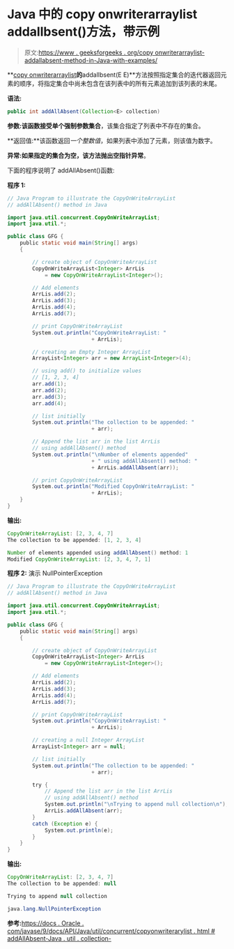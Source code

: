 # Java 中的 copy onwriterarraylist addallbsent()方法，带示例

> 原文:[https://www . geeksforgeeks . org/copy onwriterarraylist-addallabsent-method-in-Java-with-examples/](https://www.geeksforgeeks.org/copyonwritearraylist-addallabsent-method-in-java-with-examples/)

**[copy onwriterarraylist](https://www.geeksforgeeks.org/copyonwritearraylist-in-java/)**的**addallbsent(E E)**方法按照指定集合的迭代器返回元素的顺序，将指定集合中尚未包含在该列表中的所有元素追加到该列表的末尾。

**语法:**

```java
public int addAllAbsent(Collection<E> collection)
```

**参数:**该函数接受单个强制参数**集合**，该集合指定了列表中不存在的集合。

**返回值:**该函数返回*一个整数值*，如果列表中添加了元素，则该值为数字。

**异常:**如果指定的集合为空，该方法抛出**空指针异常**。

下面的程序说明了 addAllAbsent()函数:

**程序 1:**

```java
// Java Program to illustrate the CopyOnWriteArrayList
// addAllAbsent() method in Java

import java.util.concurrent.CopyOnWriteArrayList;
import java.util.*;

public class GFG {
    public static void main(String[] args)
    {

        // create object of CopyOnWriteArrayList
        CopyOnWriteArrayList<Integer> ArrLis
            = new CopyOnWriteArrayList<Integer>();

        // Add elements
        ArrLis.add(2);
        ArrLis.add(3);
        ArrLis.add(4);
        ArrLis.add(7);

        // print CopyOnWriteArrayList
        System.out.println("CopyOnWriteArrayList: "
                           + ArrLis);

        // creating an Empty Integer ArrayList
        ArrayList<Integer> arr = new ArrayList<Integer>(4);

        // using add() to initialize values
        // [1, 2, 3, 4]
        arr.add(1);
        arr.add(2);
        arr.add(3);
        arr.add(4);

        // list initially
        System.out.println("The collection to be appended: "
                           + arr);

        // Append the list arr in the list ArrLis
        // using addAllAbsent() method
        System.out.println("\nNumber of elements appended"
                           + " using addAllAbsent() method: "
                           + ArrLis.addAllAbsent(arr));

        // print CopyOnWriteArrayList
        System.out.println("Modified CopyOnWriteArrayList: "
                           + ArrLis);
    }
}
```

**输出:**

```java
CopyOnWriteArrayList: [2, 3, 4, 7]
The collection to be appended: [1, 2, 3, 4]

Number of elements appended using addAllAbsent() method: 1
Modified CopyOnWriteArrayList: [2, 3, 4, 7, 1]

```

**程序 2:** 演示 NullPointerException

```java
// Java Program to illustrate the CopyOnWriteArrayList
// addAllAbsent() method in Java

import java.util.concurrent.CopyOnWriteArrayList;
import java.util.*;

public class GFG {
    public static void main(String[] args)
    {

        // create object of CopyOnWriteArrayList
        CopyOnWriteArrayList<Integer> ArrLis
            = new CopyOnWriteArrayList<Integer>();

        // Add elements
        ArrLis.add(2);
        ArrLis.add(3);
        ArrLis.add(4);
        ArrLis.add(7);

        // print CopyOnWriteArrayList
        System.out.println("CopyOnWriteArrayList: "
                           + ArrLis);

        // creating a null Integer ArrayList
        ArrayList<Integer> arr = null;

        // list initially
        System.out.println("The collection to be appended: "
                           + arr);

        try {
            // Append the list arr in the list ArrLis
            // using addAllAbsent() method
            System.out.println("\nTrying to append null collection\n");
            ArrLis.addAllAbsent(arr);
        }
        catch (Exception e) {
            System.out.println(e);
        }
    }
}
```

**输出:**

```java
CopyOnWriteArrayList: [2, 3, 4, 7]
The collection to be appended: null

Trying to append null collection

java.lang.NullPointerException

```

**参考:**[https://docs . Oracle . com/javase/9/docs/API/Java/util/concurrent/copyonwriterarylist . html # addAllAbsent-Java . util . collection-](https://docs.oracle.com/javase/9/docs/api/java/util/concurrent/CopyOnWriteArrayList.html#addAllAbsent-java.util.Collection)